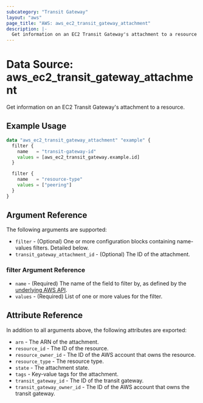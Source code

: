 ```yaml
---
subcategory: "Transit Gateway"
layout: "aws"
page_title: "AWS: aws_ec2_transit_gateway_attachment"
description: |-
  Get information on an EC2 Transit Gateway's attachment to a resource
---
```


# Data Source: aws_ec2_transit_gateway_attachment

Get information on an EC2 Transit Gateway's attachment to a resource.

## Example Usage

```terraform
data "aws_ec2_transit_gateway_attachment" "example" {
  filter {
    name   = "transit-gateway-id"
    values = [aws_ec2_transit_gateway.example.id]
  }

  filter {
    name   = "resource-type"
    values = ["peering"]
  }
}
```

## Argument Reference

The following arguments are supported:

* `filter` - (Optional) One or more configuration blocks containing name-values filters. Detailed below.
* `transit_gateway_attachment_id` - (Optional) The ID of the attachment.

### filter Argument Reference

* `name` - (Required) The name of the field to filter by, as defined by the [underlying AWS API](https://docs.aws.amazon.com/AWSEC2/latest/APIReference/API_DescribeTransitGatewayAttachments.html).
* `values` - (Required) List of one or more values for the filter.

## Attribute Reference

In addition to all arguments above, the following attributes are exported:

* `arn` - The ARN of the attachment.
* `resource_id` - The ID of the resource.
* `resource_owner_id` - The ID of the AWS account that owns the resource.
* `resource_type` - The resource type.
* `state` - The attachment state.
* `tags` - Key-value tags for the attachment.
* `transit_gateway_id` - The ID of the transit gateway.
* `transit_gateway_owner_id` - The ID of the AWS account that owns the transit gateway.
